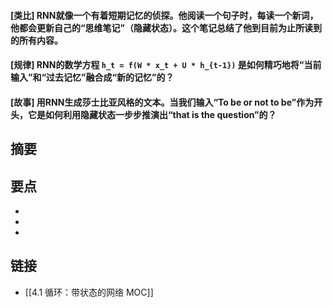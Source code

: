 #### [类比] RNN就像一个有着短期记忆的侦探。他阅读一个句子时，每读一个新词，他都会更新自己的“思维笔记”（隐藏状态）。这个笔记总结了他到目前为止所读到的所有内容。


#### [规律] RNN的数学方程 `h_t = f(W * x_t + U * h_{t-1})` 是如何精巧地将“当前输入”和“过去记忆”融合成“新的记忆”的？


#### [故事] 用RNN生成莎士比亚风格的文本。当我们输入“To be or not to be”作为开头，它是如何利用隐藏状态一步步推演出“that is the question”的？


## 摘要


## 要点

- 
- 
- 

## 链接

- [[4.1 循环：带状态的网络 MOC]]

